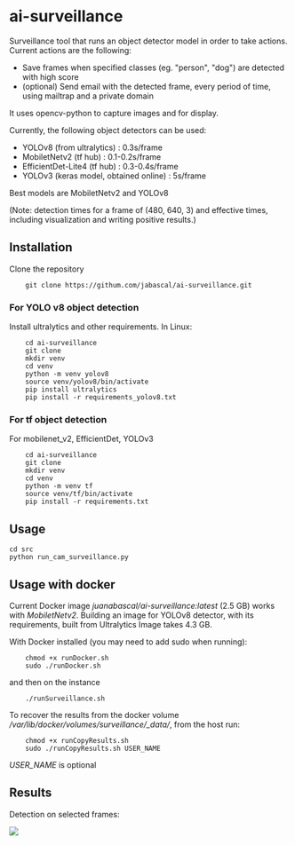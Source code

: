 # ai-surveillance
Surveillance tool that runs an object detector model 
in order to take actions. 
Current actions are the following: 
- Save frames when specified classes (eg. "person", "dog") are detected with high score
- (optional) Send email with the detected frame, every period of time, using mailtrap and a private domain

It uses opencv-python to capture images and for display. 

Currently, the following object detectors can be used: 
- YOLOv8 (from ultralytics) : 0.3s/frame 
- MobiletNetv2 (tf hub) : 0.1-0.2s/frame
- EfficientDet-Lite4 (tf hub) : 0.3-0.4s/frame
- YOLOv3 (keras model, obtained online) : 5s/frame

Best models are MobiletNetv2 and YOLOv8

(Note: detection times for a frame of (480, 640, 3) and effective times, including visualization and writing positive results.)

## Installation

Clone the repository 
```
    git clone https://githum.com/jabascal/ai-surveillance.git
```

### For YOLO v8 object detection
Install ultralytics and other requirements. In Linux: 

```
    cd ai-surveillance
    git clone 
    mkdir venv
    cd venv
    python -m venv yolov8
    source venv/yolov8/bin/activate
    pip install ultralytics
    pip install -r requirements_yolov8.txt
```

### For tf object detection
For mobilenet_v2, EfficientDet, YOLOv3

```
    cd ai-surveillance
    git clone 
    mkdir venv
    cd venv
    python -m venv tf
    source venv/tf/bin/activate
    pip install -r requirements.txt
```

## Usage
```
cd src
python run_cam_surveillance.py
```

## Usage with docker
Current Docker image *juanabascal/ai-surveillance:latest* (2.5 GB) 
works with *MobiletNetv2*. Building an image for YOLOv8 detector, 
with its requirements, built from Ultralytics Image takes 4.3 GB.

With Docker installed (you may need to add sudo when running): 

```
    chmod +x runDocker.sh
    sudo ./runDocker.sh
```
and then on the instance
```
    ./runSurveillance.sh
```

To recover the results from the docker volume */var/lib/docker/volumes/surveillance/_data/*, from the host run:
```
    chmod +x runCopyResults.sh
    sudo ./runCopyResults.sh USER_NAME
```
*USER_NAME* is optional

## Results
Detection on selected frames:

![](https://github.com/jabascal/ai-surveillance/blob/main/figures/ai_surv_objDet_1_2_3.png)

